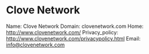 
# Clove Network

Name: Clove Network
Domain: clovenetwork.com
Home: http://www.clovenetwork.com/
Privacy_policy: http://www.clovenetwork.com/privacypolicy.html
Email: info@clovenetwork.com
